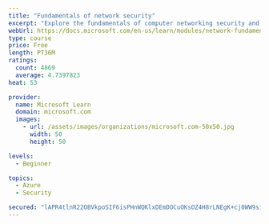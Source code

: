 ```yaml
---
title: "Fundamentals of network security"
excerpt: "Explore the fundamentals of computer networking security and monitoring."
webUrl: https://docs.microsoft.com/en-us/learn/modules/network-fundamentals-2/
type: course
price: Free
length: PT36M
ratings:
  count: 4869
  average: 4.7397823
heat: 53

provider:
  name: Microsoft Learn
  domain: microsoft.com
  images:
    - url: /assets/images/organizations/microsoft.com-50x50.jpg
      width: 50
      height: 50

levels:
  - Beginner

topics:
  - Azure
  - Security

secured: "lAPR4tlnR22OBVkpoSIF6isPHnWQKlxDEmDOCuOKsOZ4H8rLNEgK+cj0WW9siYa0dkrS/lljYa37DgF9YYSEcd+cFlobKiK7ITDgcRGFvnUFZIHEWUqI3NMEeKvSUoguI9pvj4YH+YKAHwSrF76yZg/KMWGxJF9B/5PbzFs0iIKX1W2pXc6MSjiD3TlhwFE20xelMcoxUCMlIjqqoXWbDeWaIf+Gb8QahIMaJDMRvwLR4sal2UZO/AKF7SpsiizeGeM48KLhMRL+8RMsNnUh6qWgZO6gR6fVhKl+JGHMNYnIj9MrqVZVgepLAJeWRFPGeH85rR5rNXLc5U6gIDY4Lln+f9GHJgpflFSdHTaslDUz+b6KlO7VA/0sQVWcbpawqSpensX9pUWAxlRHu3QArQF0Sys/Yonfn4a4WdCN798=;6xL/vojQfCN6/W48DcNUOA=="
---
```


